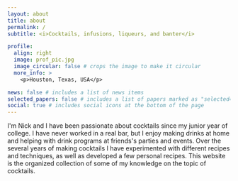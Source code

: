```yaml
---
layout: about
title: about
permalink: /
subtitle: <i>Cocktails, infusions, liqueurs, and banter</i>

profile:
  align: right
  image: prof_pic.jpg
  image_circular: false # crops the image to make it circular
  more_info: >
    <p>Houston, Texas, USA</p>

news: false # includes a list of news items
selected_papers: false # includes a list of papers marked as "selected={true}"
social: true # includes social icons at the bottom of the page
---
```


I'm Nick and I have been passionate about cocktails since my junior year of college. I have never worked in a real bar, but I enjoy making drinks at home and helping with drink programs at friends's parties and events. Over the several years of making cocktails I have experimented with different recipes and techniques, as well as developed a few personal recipes. This website is the organized collection of some of my knowledge on the topic of cocktails.

<!-- Some blogs I enjoy:
<ul>
  <li><a href="https://jeffreymorgenthaler.com/">Jeffrey Morgenthaler's blog</a></li>
</ul>

Some YouTube channels I like:

<i class="fa-brands fa-youtube"></i><a href="https://www.youtube.com/c/TrufflesOnTheRocks">Truffles on the Rocks</a>

<i class="fa-brands fa-youtube"></i><a href="https://www.youtube.com/@KevinKos">Cocktail Time</a>

<i class="fa-brands fa-youtube"></i><a href="https://www.youtube.com/@howtodrink">How To Drink</a>

<i class="fa-brands fa-youtube"></i><a href="https://www.youtube.com/@CocktailChemistry">Cocktail Chemistry</a>

<i class="fa-brands fa-youtube"></i><a href="https://www.youtube.com/@TheEducatedBarfly">The Educated Barfly</a> -->